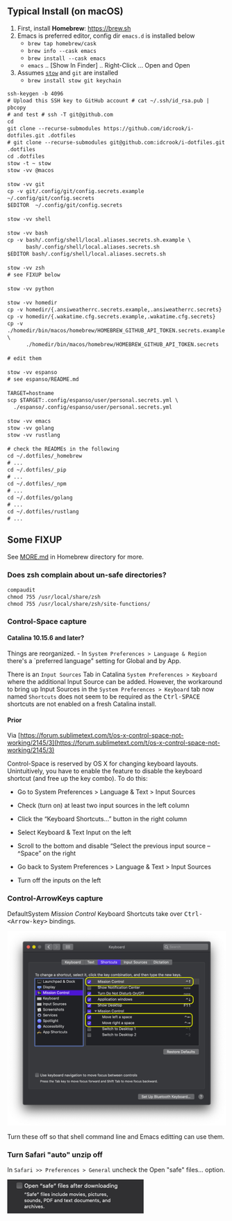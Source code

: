 Typical Install (on macOS)
--------------------------

1.	First, install **Homebrew**: https://brew.sh
2.	Emacs is preferred editor, config dir `emacs.d` is installed below
	-	`brew tap homebrew/cask`
	-	`brew info --cask emacs`
	-	`brew install --cask emacs`
	-	`emacs` .. [Show In Finder] .. Right-Click ... Open and Open
3.	Assumes [`stow`](stow/README.md#install-gnu-stow) and `git` are installed
	-	`brew install stow git keychain`

```shell
ssh-keygen -b 4096
# Upload this SSH key to GitHub account # cat ~/.ssh/id_rsa.pub | pbcopy
# and test # ssh -T git@github.com
cd
git clone --recurse-submodules https://github.com/idcrook/i-dotfiles.git .dotfiles
# git clone --recurse-submodules git@github.com:idcrook/i-dotfiles.git .dotfiles
cd .dotfiles
stow -t ~ stow
stow -vv @macos

stow -vv git
cp -v git/.config/git/config.secrets.example ~/.config/git/config.secrets
$EDITOR  ~/.config/git/config.secrets

stow -vv shell

stow -vv bash
cp -v bash/.config/shell/local.aliases.secrets.sh.example \
      bash/.config/shell/local.aliases.secrets.sh
$EDITOR bash/.config/shell/local.aliases.secrets.sh

stow -vv zsh
# see FIXUP below

stow -vv python

stow -vv homedir
cp -v homedir/{.ansiweatherrc.secrets.example,.ansiweatherrc.secrets}
cp -v homedir/{.wakatime.cfg.secrets.example,.wakatime.cfg.secrets}
cp -v ./homedir/bin/macos/homebrew/HOMEBREW_GITHUB_API_TOKEN.secrets.example \
      ./homedir/bin/macos/homebrew/HOMEBREW_GITHUB_API_TOKEN.secrets

# edit them

stow -vv espanso
# see espanso/README.md

TARGET=hostname
scp $TARGET:.config/espanso/user/personal.secrets.yml \
  ./espanso/.config/espanso/user/personal.secrets.yml

stow -vv emacs
stow -vv golang
stow -vv rustlang

# check the READMEs in the following
cd ~/.dotfiles/_homebrew
# ...
cd ~/.dotfiles/_pip
# ...
cd ~/.dotfiles/_npm
# ...
cd ~/.dotfiles/golang
# ...
cd ~/.dotfiles/rustlang
# ...
```

Some FIXUP
----------

See [MORE.md](../_homebrew/MORE.md) in Homebrew directory for more.

### Does zsh complain about un-safe directories?

```shell
compaudit
chmod 755 /usr/local/share/zsh
chmod 755 /usr/local/share/zsh/site-functions/
```

### Control-Space capture

#### Catalina 10.15.6 and later?

Things are reorganized. - In `System Preferences > Language & Region` there's a `preferred language" setting for Global and by App.

There is an `Input Sources` Tab in Catalina `System Preferences > Keyboard` where the additional Input Source can be added. However, the workaround to bring up Input Sources in the `System Preferences > Keyboard` tab now named `Shortcuts` does not seem to be required as the <kbd>Ctrl-SPACE</kbd> shortcuts are not enabled on a fresh Catalina install.


#### Prior

Via [https://forum.sublimetext.com/t/os-x-control-space-not-working/2145/3](https://forum.sublimetext.com/t/os-x-control-space-not-working/2145/3)

Control-Space is reserved by OS X for changing keyboard layouts. Unintuitively, you have to enable the feature to disable the keyboard shortcut (and free up the key combo). To do this:

-	Go to System Preferences > Language & Text > Input Sources

-	Check (turn on) at least two input sources in the left column

-	Click the “Keyboard Shortcuts…” button in the right column

-	Select Keyboard & Text Input on the left

-	Scroll to the bottom and disable “Select the previous input source – ^Space” on the right

-	Go back to System Preferences > Language & Text > Input Sources

-	Turn off the inputs on the left

### Control-ArrowKeys capture

DefaultSystem *Mission Control* Keyboard Shortcuts take over <kbd>Ctrl-<Arrow-key\></kbd> bindings.

![Default ShortCuts Control-Arrows](KeybdPrefs_ShortCuts_ControlArrows.png)

Turn these off so that shell command line and Emacs editting can use them.


### Turn Safari "auto" unzip off

In `Safari >> Preferences > General` uncheck the Open "safe" files... option.

![Safari Safe files](Safari_safe_files.png)
